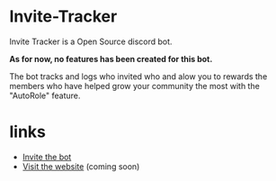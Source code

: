# Invite-Tracker
Invite Tracker is a Open Source discord bot. 

**As for now, no features has been created for this bot.**

The bot tracks and logs who invited who and alow you to rewards the members who have helped
grow your community the most with the "AutoRole" feature.
# links
 - [Invite the bot](https://discord.com/api/oauth2/authorize?client_id=793514906602176542&permissions=2415970401&redirect_uri=http%3A%2F%2F127.0.0.1%3A8080%2Fcallback%2F&scope=bot)
 - [Visit the website](https://sq8.dev/) (coming soon)